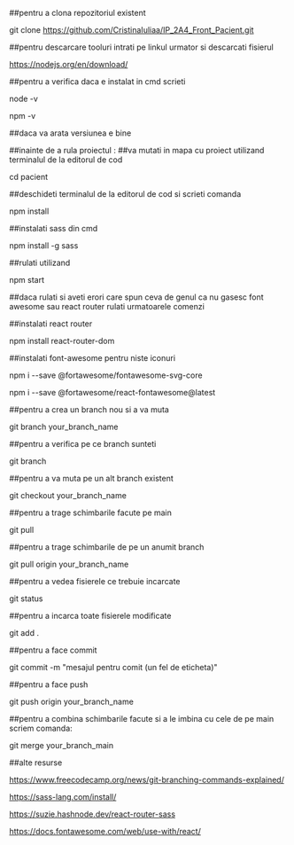 ##pentru a clona repozitoriul existent

git clone https://github.com/CristinaIuliaa/IP_2A4_Front_Pacient.git 

##pentru descarcare tooluri intrati pe linkul urmator si descarcati fisierul 

https://nodejs.org/en/download/

##pentru a verifica daca e instalat in cmd scrieti 

node -v

npm -v

##daca va arata versiunea e bine 

##inainte de a rula proiectul :
##va mutati in mapa cu proiect utilizand terminalul de la editorul de cod

cd pacient

##deschideti terminalul de la editorul de cod si scrieti comanda 

npm install

##instalati sass din cmd

npm install -g sass

##rulati utilizand 

npm start 

##daca rulati si aveti erori care spun ceva de genul ca nu gasesc font awesome sau react router rulati urmatoarele comenzi 

##instalati react router

npm install react-router-dom

##instalati font-awesome pentru niste iconuri

npm i --save @fortawesome/fontawesome-svg-core

npm i --save @fortawesome/react-fontawesome@latest

##pentru a crea un branch nou si a va muta 

git branch your_branch_name

##pentru a verifica pe ce branch sunteti

git branch

##pentru a va muta pe un alt branch existent

git checkout your_branch_name

##pentru a trage schimbarile facute pe main

git pull

##pentru a trage schimbarile de pe un anumit branch 

git pull origin your_branch_name

##pentru a vedea fisierele ce trebuie incarcate 

git status

##pentru a incarca toate fisierele modificate 

git add .

##pentru a face commit 

git commit -m "mesajul pentru comit (un fel de eticheta)"

##pentru a face push

git push origin your_branch_name

##pentru a combina schimbarile facute si a le imbina cu cele de pe main scriem comanda:

git merge your_branch_main

##alte resurse

https://www.freecodecamp.org/news/git-branching-commands-explained/

https://sass-lang.com/install/

https://suzie.hashnode.dev/react-router-sass

https://docs.fontawesome.com/web/use-with/react/



